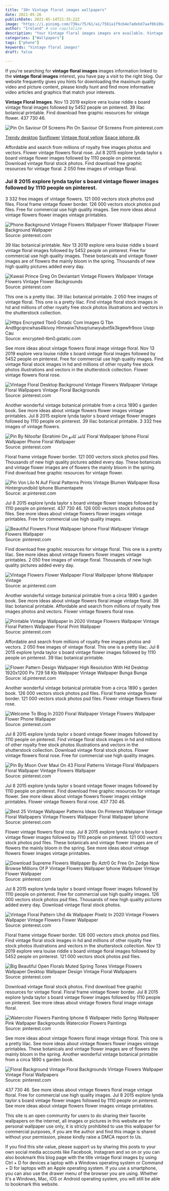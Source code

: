 ```yaml
---
title: "38+ Vintage floral images wallpapers"
date: 2021-05-26
publishDate: 2021-05-14T21:35:22Z
image: "https://i.pinimg.com/736x/75/61/a1/7561a1f9cb4e7adebd7aaf0b10ba48f3.jpg"
author: "Ireland" # use capitalize
description: "Your Vintage floral images images are available. Vintage floral images are a topic that is being searched for and liked by netizens now. You can Download the Vintage floral images files here. Get all free photos and vectors."
categories: ["Wallpapers"]
tags: ["phone"]
keywords: "Vintage floral images"
draft: false

---
```


If you're searching for **vintage floral images** images information linked to the **vintage floral images** interest, you have pay a visit to the right  blog.  Our website frequently  gives you  hints  for downloading  the maximum  quality video and picture  content, please kindly hunt and find more informative video articles and graphics  that match your interests.

**Vintage Floral Images**. Nov 13 2019 explore vera louise riddle s board vintage floral images followed by 5452 people on pinterest. 39 lilac botanical printable. Find download free graphic resources for vintage flower. 437 730 46.

![Pin On Saviour Of Screens](https://i.pinimg.com/originals/8c/44/ae/8c44aed3273134b447fa6b6c23df5fdf.jpg "Pin On Saviour Of Screens")
Pin On Saviour Of Screens From pinterest.com

[Trendy desktop](/trendy-desktop/)
[Sunflower](/sunflower/)
[Vintage floral yellow](/vintage-floral-yellow/)
[Space iphone 4k](/space-iphone-4k/)

Affordable and search from millions of royalty free images photos and vectors. Flower vintage flowers floral rose. Jul 8 2015 explore lynda taylor s board vintage flower images followed by 1110 people on pinterest. Download vintage floral stock photos. Find download free graphic resources for vintage floral. 2 050 free images of vintage floral.

### Jul 8 2015 explore lynda taylor s board vintage flower images followed by 1110 people on pinterest.

3 332 free images of vintage flowers. 121 000 vectors stock photos psd files. Floral frame vintage flower border. 126 000 vectors stock photos psd files. Free for commercial use high quality images. See more ideas about vintage flowers flower images vintage printables.


![Phone Background Vintage Flowers Wallpaper Flower Wallpaper Flower Background Wallpaper](https://i.pinimg.com/originals/9b/57/9c/9b579cbe58f23bccf94af8d4cb3009b6.png "Phone Background Vintage Flowers Wallpaper Flower Wallpaper Flower Background Wallpaper")
Source: pinterest.com

39 lilac botanical printable. Nov 13 2019 explore vera louise riddle s board vintage floral images followed by 5452 people on pinterest. Free for commercial use high quality images. These botanicals and vintage flower images are of flowers the mainly bloom in the spring. Thousands of new high quality pictures added every day.

![Kawaii Prince Greg On Deviantart Vintage Flowers Wallpaper Vintage Flowers Vintage Flower Backgrounds](https://i.pinimg.com/originals/5e/bb/c7/5ebbc7e552c04695ac7b36f8cb5a7835.jpg "Kawaii Prince Greg On Deviantart Vintage Flowers Wallpaper Vintage Flowers Vintage Flower Backgrounds")
Source: pinterest.com

This one is a pretty lilac. 39 lilac botanical printable. 2 050 free images of vintage floral. This one is a pretty lilac. Find vintage floral stock images in hd and millions of other royalty free stock photos illustrations and vectors in the shutterstock collection.

![Https Encrypted Tbn0 Gstatic Com Images Q Tbn And9gcqncwhas4lkivoy Hlmnaiw7shsqriunwyubxt5k3kgewfr9oox Usqp Cau](/search?q=flower+background&amp;tbm=isch&amp;tbs=isz:l "Https Encrypted Tbn0 Gstatic Com Images Q Tbn And9gcqncwhas4lkivoy Hlmnaiw7shsqriunwyubxt5k3kgewfr9oox Usqp Cau")
Source: encrypted-tbn0.gstatic.com

See more ideas about vintage flowers floral image vintage floral. Nov 13 2019 explore vera louise riddle s board vintage floral images followed by 5452 people on pinterest. Free for commercial use high quality images. Find vintage floral stock images in hd and millions of other royalty free stock photos illustrations and vectors in the shutterstock collection. Flower vintage flowers floral rose.

![Vintage Floral Desktop Background Vintage Flowers Wallpaper Vintage Floral Wallpapers Vintage Floral Backgrounds](https://i.pinimg.com/originals/23/4e/2f/234e2f49a49cd1e40e42e1038a93051e.jpg "Vintage Floral Desktop Background Vintage Flowers Wallpaper Vintage Floral Wallpapers Vintage Floral Backgrounds")
Source: pinterest.com

Another wonderful vintage botanical printable from a circa 1890 s garden book. See more ideas about vintage flowers flower images vintage printables. Jul 8 2015 explore lynda taylor s board vintage flower images followed by 1110 people on pinterest. 39 lilac botanical printable. 3 332 free images of vintage flowers.

![Pin By Niloofar Ebrahimi On کاغذ کادو Floral Wallpaper Iphone Floral Wallpaper Phone Floral Wallpaper](https://i.pinimg.com/736x/4b/90/1b/4b901b903d7688a57dead8123974972e.jpg "Pin By Niloofar Ebrahimi On کاغذ کادو Floral Wallpaper Iphone Floral Wallpaper Phone Floral Wallpaper")
Source: pinterest.com

Floral frame vintage flower border. 121 000 vectors stock photos psd files. Thousands of new high quality pictures added every day. These botanicals and vintage flower images are of flowers the mainly bloom in the spring. Find download free graphic resources for vintage flower.

![Pin Von Lilo N Auf Floral Patterns Prints Vintage Blumen Wallpaper Rosa Hintergrundbild Iphone Blumentapete](https://i.pinimg.com/originals/49/21/a8/4921a817d07b568703d95473d2ab2b93.jpg "Pin Von Lilo N Auf Floral Patterns Prints Vintage Blumen Wallpaper Rosa Hintergrundbild Iphone Blumentapete")
Source: ar.pinterest.com

Jul 8 2015 explore lynda taylor s board vintage flower images followed by 1110 people on pinterest. 437 730 46. 126 000 vectors stock photos psd files. See more ideas about vintage flowers flower images vintage printables. Free for commercial use high quality images.

![Beautiful Flowers Floral Wallpaper Iphone Floral Wallpaper Vintage Flowers Wallpaper](https://i.pinimg.com/originals/11/59/a0/1159a0f7ea49a328ebee98da594cf04c.jpg "Beautiful Flowers Floral Wallpaper Iphone Floral Wallpaper Vintage Flowers Wallpaper")
Source: pinterest.com

Find download free graphic resources for vintage floral. This one is a pretty lilac. See more ideas about vintage flowers flower images vintage printables. 2 050 free images of vintage floral. Thousands of new high quality pictures added every day.

![Vintage Flowers Flower Wallpaper Floral Wallpaper Iphone Wallpaper Vintage](https://i.pinimg.com/originals/fc/28/65/fc2865764094e75d00c6190728c4c64c.png "Vintage Flowers Flower Wallpaper Floral Wallpaper Iphone Wallpaper Vintage")
Source: ar.pinterest.com

Another wonderful vintage botanical printable from a circa 1890 s garden book. See more ideas about vintage flowers floral image vintage floral. 39 lilac botanical printable. Affordable and search from millions of royalty free images photos and vectors. Flower vintage flowers floral rose.

![Printable Vintage Wallpaper In 2020 Vintage Flowers Wallpaper Vintage Floral Pattern Wallpaper Floral Print Wallpaper](https://i.pinimg.com/originals/5f/13/f7/5f13f723c06ba225f8437879fc45865d.jpg "Printable Vintage Wallpaper In 2020 Vintage Flowers Wallpaper Vintage Floral Pattern Wallpaper Floral Print Wallpaper")
Source: pinterest.com

Affordable and search from millions of royalty free images photos and vectors. 2 050 free images of vintage floral. This one is a pretty lilac. Jul 8 2015 explore lynda taylor s board vintage flower images followed by 1110 people on pinterest. 39 lilac botanical printable.

![Flower Pattern Design Wallpaper High Resolution With Hd Desktop 1920x1200 Px 729 58 Kb Wallpaper Vintage Wallpaper Bunga Bunga](https://i.pinimg.com/originals/df/bc/1b/dfbc1b54d97039b02d8fd3c282931269.jpg "Flower Pattern Design Wallpaper High Resolution With Hd Desktop 1920x1200 Px 729 58 Kb Wallpaper Vintage Wallpaper Bunga Bunga")
Source: id.pinterest.com

Another wonderful vintage botanical printable from a circa 1890 s garden book. 126 000 vectors stock photos psd files. Floral frame vintage flower border. 121 000 vectors stock photos psd files. Flower vintage flowers floral rose.

![Welcome To Blog In 2020 Floral Wallpaper Vintage Flowers Wallpaper Flower Phone Wallpaper](https://i.pinimg.com/originals/d2/39/f6/d239f6309d392a4b2fb301a68984bf4f.png "Welcome To Blog In 2020 Floral Wallpaper Vintage Flowers Wallpaper Flower Phone Wallpaper")
Source: pinterest.com

Jul 8 2015 explore lynda taylor s board vintage flower images followed by 1110 people on pinterest. Find vintage floral stock images in hd and millions of other royalty free stock photos illustrations and vectors in the shutterstock collection. Download vintage floral stock photos. Flower vintage flowers floral rose. Free for commercial use high quality images.

![Pin By Moon Over Maui On 43 Floral Patterns Vintage Floral Wallpapers Floral Wallpaper Vintage Flowers Wallpaper](https://i.pinimg.com/originals/4d/43/68/4d43688e04fa92b86fb9f040e64bdea2.jpg "Pin By Moon Over Maui On 43 Floral Patterns Vintage Floral Wallpapers Floral Wallpaper Vintage Flowers Wallpaper")
Source: pinterest.com

Jul 8 2015 explore lynda taylor s board vintage flower images followed by 1110 people on pinterest. Find download free graphic resources for vintage flower. See more ideas about vintage flowers flower images vintage printables. Flower vintage flowers floral rose. 437 730 46.

![Best 25 Vintage Wallpaper Patterns Ideas On Pinterest Wallpaper Vintage Floral Wallpapers Vintage Flowers Wallpaper Floral Wallpaper Iphone](https://i.pinimg.com/originals/01/f8/9d/01f89db04293ad89489f855eb89acd64.png "Best 25 Vintage Wallpaper Patterns Ideas On Pinterest Wallpaper Vintage Floral Wallpapers Vintage Flowers Wallpaper Floral Wallpaper Iphone")
Source: pinterest.com

Flower vintage flowers floral rose. Jul 8 2015 explore lynda taylor s board vintage flower images followed by 1110 people on pinterest. 121 000 vectors stock photos psd files. These botanicals and vintage flower images are of flowers the mainly bloom in the spring. See more ideas about vintage flowers flower images vintage printables.

![Download Supreme Flowers Wallpaper By Aztr0 0c Free On Zedge Now Browse Millions Of P Vintage Flowers Wallpaper Iphone Wallpaper Vintage Flower Wallpaper](https://i.pinimg.com/736x/3e/9d/a0/3e9da02b4b06f6d803e3d9f5f627659e.jpg "Download Supreme Flowers Wallpaper By Aztr0 0c Free On Zedge Now Browse Millions Of P Vintage Flowers Wallpaper Iphone Wallpaper Vintage Flower Wallpaper")
Source: pinterest.com

Jul 8 2015 explore lynda taylor s board vintage flower images followed by 1110 people on pinterest. Free for commercial use high quality images. 126 000 vectors stock photos psd files. Thousands of new high quality pictures added every day. Download vintage floral stock photos.

![Vintage Floral Pattern Uhd 4k Wallpaper Pixelz In 2020 Vintage Flowers Wallpaper Vintage Flowers Flower Wallpaper](https://i.pinimg.com/originals/a0/35/a6/a035a6ed6b0094ac31ded2057d05be60.jpg "Vintage Floral Pattern Uhd 4k Wallpaper Pixelz In 2020 Vintage Flowers Wallpaper Vintage Flowers Flower Wallpaper")
Source: pinterest.com

Floral frame vintage flower border. 126 000 vectors stock photos psd files. Find vintage floral stock images in hd and millions of other royalty free stock photos illustrations and vectors in the shutterstock collection. Nov 13 2019 explore vera louise riddle s board vintage floral images followed by 5452 people on pinterest. 121 000 vectors stock photos psd files.

![Big Beautiful Open Florals Muted Spring Tones Vintage Flowers Wallpaper Desktop Wallpaper Design Vintage Floral Wallpapers](https://i.pinimg.com/originals/c5/ba/41/c5ba41ae1cc88669d2e747afcac6d175.png "Big Beautiful Open Florals Muted Spring Tones Vintage Flowers Wallpaper Desktop Wallpaper Design Vintage Floral Wallpapers")
Source: pinterest.com

Download vintage floral stock photos. Find download free graphic resources for vintage floral. Floral frame vintage flower border. Jul 8 2015 explore lynda taylor s board vintage flower images followed by 1110 people on pinterest. See more ideas about vintage flowers floral image vintage floral.

![Watercolor Flowers Painting Iphone 6 Wallpaper Hello Spring Wallpaper Pink Wallpaper Backgrounds Watercolor Flowers Paintings](https://i.pinimg.com/originals/fe/21/94/fe21947fe0940dd01c15f920035fab2b.jpg "Watercolor Flowers Painting Iphone 6 Wallpaper Hello Spring Wallpaper Pink Wallpaper Backgrounds Watercolor Flowers Paintings")
Source: pinterest.com

See more ideas about vintage flowers floral image vintage floral. This one is a pretty lilac. See more ideas about vintage flowers flower images vintage printables. These botanicals and vintage flower images are of flowers the mainly bloom in the spring. Another wonderful vintage botanical printable from a circa 1890 s garden book.

![Floral Background Vintage Floral Backgrounds Vintage Flowers Wallpaper Vintage Floral Wallpapers](https://i.pinimg.com/736x/75/61/a1/7561a1f9cb4e7adebd7aaf0b10ba48f3.jpg "Floral Background Vintage Floral Backgrounds Vintage Flowers Wallpaper Vintage Floral Wallpapers")
Source: pinterest.com

437 730 46. See more ideas about vintage flowers floral image vintage floral. Free for commercial use high quality images. Jul 8 2015 explore lynda taylor s board vintage flower images followed by 1110 people on pinterest. See more ideas about vintage flowers flower images vintage printables.

This site is an open community for users to do sharing their favorite wallpapers on the internet, all images or pictures in this website are for personal wallpaper use only, it is stricly prohibited to use this wallpaper for commercial purposes, if you are the author and find this image is shared without your permission, please kindly raise a DMCA report to Us.

If you find this site value, please support us by sharing this posts to your own social media accounts like Facebook, Instagram and so on or you can also bookmark this blog page with the title vintage floral images by using Ctrl + D for devices a laptop with a Windows operating system or Command + D for laptops with an Apple operating system. If you use a smartphone, you can also use the drawer menu of the browser you are using. Whether it's a Windows, Mac, iOS or Android operating system, you will still be able to bookmark this website.
